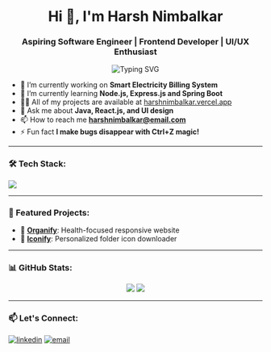 <h1 align="center">Hi 👋, I'm Harsh Nimbalkar</h1>
<h3 align="center">Aspiring Software Engineer | Frontend Developer | UI/UX Enthusiast</h3>

<p align="center">
  <img src="https://readme-typing-svg.herokuapp.com?font=Fira+Code&duration=4000&pause=1000&color=00F7FF&center=true&vCenter=true&width=435&lines=Frontend+Developer;UI%2FUX+Designer;Tech+Explorer+%F0%9F%9A%80" alt="Typing SVG" />
</p>

- 🔭 I’m currently working on **Smart Electricity Billing System**
- 🌱 I’m currently learning **Node.js, Express.js and Spring Boot**
- 👨‍💻 All of my projects are available at [harshnimbalkar.vercel.app](https://your-portfolio-link.com)
- 💬 Ask me about **Java, React.js, and UI design**
- 📫 How to reach me **harshnimbalkar@email.com**
- ⚡ Fun fact **I make bugs disappear with Ctrl+Z magic!**

---

### 🛠 Tech Stack:
<p align="left">
  <img src="https://skillicons.dev/icons?i=html,css,js,react,tailwind,nodejs,java,spring,git,firebase,mysql" />
</p>

---

### 🚀 Featured Projects:
- 🔗 [**Organify**](https://github.com/harsh6183/organo): Health-focused responsive website
- 🔗 [**Iconify**](https://github.com/harsh6183/iconify): Personalized folder icon downloader

---

### 📊 GitHub Stats:
<p align="center">
  <img src="https://github-readme-stats.vercel.app/api?username=harsh6183&show_icons=true&theme=react" />
  <img src="https://github-readme-streak-stats.herokuapp.com/?user=harsh6183&theme=react" />
</p>

---

### 📫 Let's Connect:
<p align="left">
  <a href="https://linkedin.com/in/harsh-nimbalkar6183" target="blank"><img align="center" src="https://img.shields.io/badge/-LinkedIn-blue?style=flat-square&logo=Linkedin" alt="linkedin" /></a>
  <a href="mailto:harshnimbalkar@email.com"><img align="center" src="https://img.shields.io/badge/-Email-red?style=flat-square&logo=Gmail&logoColor=white" alt="email" /></a>
</p>
